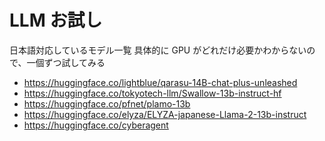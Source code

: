 # LLM お試し

日本語対応しているモデル一覧
具体的に GPU がどれだけ必要かわからないので、一個ずつ試してみる

- <https://huggingface.co/lightblue/qarasu-14B-chat-plus-unleashed>
- <https://huggingface.co/tokyotech-llm/Swallow-13b-instruct-hf>
- <https://huggingface.co/pfnet/plamo-13b>
- <https://huggingface.co/elyza/ELYZA-japanese-Llama-2-13b-instruct>
- <https://huggingface.co/cyberagent>

